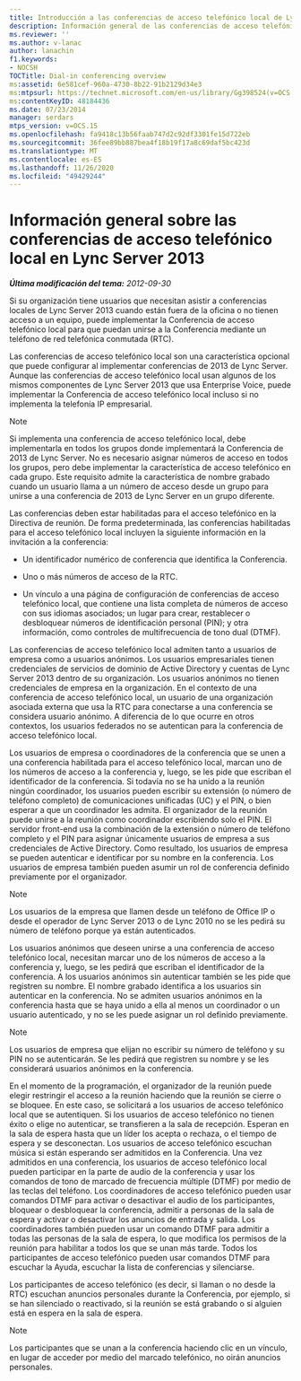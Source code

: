 ```yaml
---
title: Introducción a las conferencias de acceso telefónico local de Lync Server 2013
description: Información general de las conferencias de acceso telefónico local de Lync Server 2013.
ms.reviewer: ''
ms.author: v-lanac
author: lanachin
f1.keywords:
- NOCSH
TOCTitle: Dial-in conferencing overview
ms:assetid: 6e581cef-960a-4730-8b22-91b2129d34e3
ms:mtpsurl: https://technet.microsoft.com/en-us/library/Gg398524(v=OCS.15)
ms:contentKeyID: 48184436
ms.date: 07/23/2014
manager: serdars
mtps_version: v=OCS.15
ms.openlocfilehash: fa9418c13b56faab747d2c92df3301fe15d722eb
ms.sourcegitcommit: 36fee89bb887bea4f18b19f17a8c69daf5bc423d
ms.translationtype: MT
ms.contentlocale: es-ES
ms.lasthandoff: 11/26/2020
ms.locfileid: "49429244"
---
```

# <a name="overview-of-dial-in-conferencing-in-lync-server-2013"></a>Información general sobre las conferencias de acceso telefónico local en Lync Server 2013

<div data-xmlns="http://www.w3.org/1999/xhtml">

<div class="topic" data-xmlns="http://www.w3.org/1999/xhtml" data-msxsl="urn:schemas-microsoft-com:xslt" data-cs="https://msdn.microsoft.com/">

<div data-asp="https://msdn2.microsoft.com/asp">



</div>

<div id="mainSection">

<div id="mainBody">

<span> </span>

_**Última modificación del tema:** 2012-09-30_

Si su organización tiene usuarios que necesitan asistir a conferencias locales de Lync Server 2013 cuando están fuera de la oficina o no tienen acceso a un equipo, puede implementar la Conferencia de acceso telefónico local para que puedan unirse a la Conferencia mediante un teléfono de red telefónica conmutada (RTC).

Las conferencias de acceso telefónico local son una característica opcional que puede configurar al implementar conferencias de 2013 de Lync Server. Aunque las conferencias de acceso telefónico local usan algunos de los mismos componentes de Lync Server 2013 que usa Enterprise Voice, puede implementar la Conferencia de acceso telefónico local incluso si no implementa la telefonía IP empresarial.

<div>


> [!NOTE]  
> Si implementa una conferencia de acceso telefónico local, debe implementarla en todos los grupos donde implementará la Conferencia de 2013 de Lync Server. No es necesario asignar números de acceso en todos los grupos, pero debe implementar la característica de acceso telefónico en cada grupo. Este requisito admite la característica de nombre grabado cuando un usuario llama a un número de acceso desde un grupo para unirse a una conferencia de 2013 de Lync Server en un grupo diferente.



</div>

Las conferencias deben estar habilitadas para el acceso telefónico en la Directiva de reunión. De forma predeterminada, las conferencias habilitadas para el acceso telefónico local incluyen la siguiente información en la invitación a la conferencia:

  - Un identificador numérico de conferencia que identifica la Conferencia.

  - Uno o más números de acceso de la RTC.

  - Un vínculo a una página de configuración de conferencias de acceso telefónico local, que contiene una lista completa de números de acceso con sus idiomas asociados; un lugar para crear, restablecer o desbloquear números de identificación personal (PIN); y otra información, como controles de multifrecuencia de tono dual (DTMF).

Las conferencias de acceso telefónico local admiten tanto a usuarios de empresa como a usuarios anónimos. Los usuarios empresariales tienen credenciales de servicios de dominio de Active Directory y cuentas de Lync Server 2013 dentro de su organización. Los usuarios anónimos no tienen credenciales de empresa en la organización. En el contexto de una conferencia de acceso telefónico local, un usuario de una organización asociada externa que usa la RTC para conectarse a una conferencia se considera usuario anónimo. A diferencia de lo que ocurre en otros contextos, los usuarios federados no se autentican para la conferencia de acceso telefónico local.

Los usuarios de empresa o coordinadores de la conferencia que se unen a una conferencia habilitada para el acceso telefónico local, marcan uno de los números de acceso a la conferencia y, luego, se les pide que escriban el identificador de la conferencia. Si todavía no se ha unido a la reunión ningún coordinador, los usuarios pueden escribir su extensión (o número de teléfono completo) de comunicaciones unificadas (UC) y el PIN, o bien esperar a que un coordinador les admita. El organizador de la reunión puede unirse a la reunión como coordinador escribiendo solo el PIN. El servidor front-end usa la combinación de la extensión o número de teléfono completo y el PIN para asignar únicamente usuarios de empresa a sus credenciales de Active Directory. Como resultado, los usuarios de empresa se pueden autenticar e identificar por su nombre en la conferencia. Los usuarios de empresa también pueden asumir un rol de conferencia definido previamente por el organizador.

<div>


> [!NOTE]  
> Los usuarios de la empresa que llamen desde un teléfono de Office IP o desde el operador de Lync Server 2013 o de Lync 2010 no se les pedirá su número de teléfono porque ya están autenticados.



</div>

Los usuarios anónimos que deseen unirse a una conferencia de acceso telefónico local, necesitan marcar uno de los números de acceso a la conferencia y, luego, se les pedirá que escriban el identificador de la conferencia. A los usuarios anónimos sin autenticar también se les pide que registren su nombre. El nombre grabado identifica a los usuarios sin autenticar en la conferencia. No se admiten usuarios anónimos en la conferencia hasta que se haya unido a ella al menos un coordinador o un usuario autenticado, y no se les puede asignar un rol definido previamente.

<div>


> [!NOTE]  
> Los usuarios de empresa que elijan no escribir su número de teléfono y su PIN no se autenticarán. Se les pedirá que registren su nombre y se les considerará usuarios anónimos en la conferencia.



</div>

En el momento de la programación, el organizador de la reunión puede elegir restringir el acceso a la reunión haciendo que la reunión se cierre o se bloquee. En este caso, se solicitará a los usuarios de acceso telefónico local que se autentiquen. Si los usuarios de acceso telefónico no tienen éxito o elige no autenticar, se transfieren a la sala de recepción. Esperan en la sala de espera hasta que un líder los acepta o rechaza, o el tiempo de espera y se desconectan. Los usuarios de acceso telefónico escuchan música si están esperando ser admitidos en la Conferencia. Una vez admitidos en una conferencia, los usuarios de acceso telefónico local pueden participar en la parte de audio de la conferencia y usar los comandos de tono de marcado de frecuencia múltiple (DTMF) por medio de las teclas del teléfono. Los coordinadores de acceso telefónico pueden usar comandos DTMF para activar o desactivar el audio de los participantes, bloquear o desbloquear la conferencia, admitir a personas de la sala de espera y activar o desactivar los anuncios de entrada y salida. Los coordinadores también pueden usar un comando DTMF para admitir a todas las personas de la sala de espera, lo que modifica los permisos de la reunión para habilitar a todos los que se unan más tarde. Todos los participantes de acceso telefónico pueden usar comandos DTMF para escuchar la Ayuda, escuchar la lista de conferencias y silenciarse.

Los participantes de acceso telefónico (es decir, si llaman o no desde la RTC) escuchan anuncios personales durante la Conferencia, por ejemplo, si se han silenciado o reactivado, si la reunión se está grabando o si alguien está en espera en la sala de espera.

<div>


> [!NOTE]  
> Los participantes que se unan a la conferencia haciendo clic en un vínculo, en lugar de acceder por medio del marcado telefónico, no oirán anuncios personales.



</div>

</div>

<span> </span>

</div>

</div>

</div>

